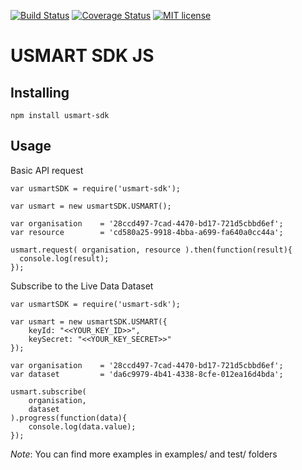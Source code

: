 [![Build Status](https://travis-ci.org/UrbanTide/usmart-sdk-js.svg?branch=develop)](https://travis-ci.org/UrbanTide/usmart-sdk-js.svg?branch=develop)
[![Coverage Status](https://coveralls.io/repos/github/UrbanTide/usmart-sdk-js/badge.svg?branch=develop)](https://coveralls.io/github/UrbanTide/usmart-sdk-js?branch=develop)
[![MIT license](http://img.shields.io/badge/license-MIT-brightgreen.svg)](http://opensource.org/licenses/MIT)

# USMART SDK JS

## Installing

``` npm install usmart-sdk ```


## Usage

Basic API request
```
var usmartSDK = require('usmart-sdk');

var usmart = new usmartSDK.USMART();

var organisation 	= '28ccd497-7cad-4470-bd17-721d5cbbd6ef';
var resource 		= 'cd580a25-9918-4bba-a699-fa640a0cc44a';

usmart.request( organisation, resource ).then(function(result){
  console.log(result);
});
```

Subscribe to the Live Data Dataset
```
var usmartSDK = require('usmart-sdk');

var usmart = new usmartSDK.USMART({
	keyId: "<<YOUR_KEY_ID>>",
	keySecret: "<<YOUR_KEY_SECRET>>"
});

var organisation 	= '28ccd497-7cad-4470-bd17-721d5cbbd6ef';
var dataset 		= 'da6c9979-4b41-4338-8cfe-012ea16d4bda';

usmart.subscribe(
	organisation,
	dataset
).progress(function(data){
	console.log(data.value);
});
```

*Note*: You can find more examples in examples/ and test/ folders
